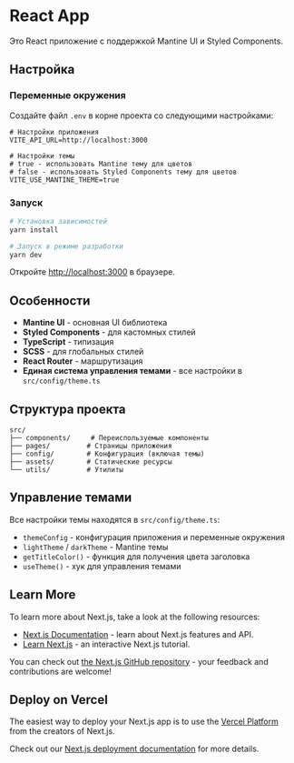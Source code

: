 # React App

Это React приложение с поддержкой Mantine UI и Styled Components.

## Настройка

### Переменные окружения

Создайте файл `.env` в корне проекта со следующими настройками:

```env
# Настройки приложения
VITE_API_URL=http://localhost:3000

# Настройки темы
# true - использовать Mantine тему для цветов
# false - использовать Styled Components тему для цветов
VITE_USE_MANTINE_THEME=true
```

### Запуск

```bash
# Установка зависимостей
yarn install

# Запуск в режиме разработки
yarn dev
```

Откройте [http://localhost:3000](http://localhost:3000) в браузере.

## Особенности

- **Mantine UI** - основная UI библиотека
- **Styled Components** - для кастомных стилей
- **TypeScript** - типизация
- **SCSS** - для глобальных стилей
- **React Router** - маршрутизация
- **Единая система управления темами** - все настройки в `src/config/theme.ts`

## Структура проекта

```
src/
├── components/     # Переиспользуемые компоненты
├── pages/         # Страницы приложения
├── config/        # Конфигурация (включая темы)
├── assets/        # Статические ресурсы
└── utils/         # Утилиты
```

## Управление темами

Все настройки темы находятся в `src/config/theme.ts`:

- `themeConfig` - конфигурация приложения и переменные окружения
- `lightTheme` / `darkTheme` - Mantine темы
- `getTitleColor()` - функция для получения цвета заголовка
- `useTheme()` - хук для управления темами

## Learn More

To learn more about Next.js, take a look at the following resources:

- [Next.js Documentation](https://nextjs.org/docs) - learn about Next.js features and API.
- [Learn Next.js](https://nextjs.org/learn) - an interactive Next.js tutorial.

You can check out [the Next.js GitHub repository](https://github.com/vercel/next.js) - your feedback and contributions are welcome!

## Deploy on Vercel

The easiest way to deploy your Next.js app is to use the [Vercel Platform](https://vercel.com/new?utm_medium=default-template&filter=next.js&utm_source=create-next-app&utm_campaign=create-next-app-readme) from the creators of Next.js.

Check out our [Next.js deployment documentation](https://nextjs.org/docs/app/building-your-application/deploying) for more details.
